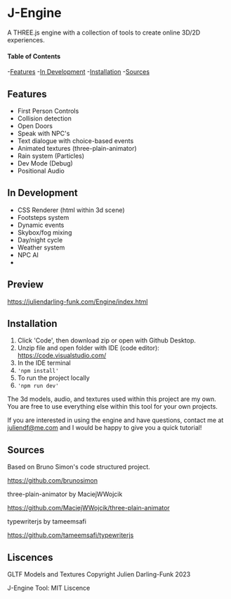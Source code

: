 # J-Engine
 A THREE.js engine with a collection of tools to create online 3D/2D experiences.

#### Table of Contents
-[Features](#Features)
-[In Development](#In-Development)
-[Installation](#Installation)
-[Sources](#Sources)

## Features

- First Person Controls
- Collision detection
- Open Doors
- Speak with NPC's
- Text dialogue with choice-based events
- Animated textures (three-plain-animator)
- Rain system (Particles)
- Dev Mode (Debug)
- Positional Audio

## In Development

- CSS Renderer (html within 3d scene)
- Footsteps system
- Dynamic events
- Skybox/fog mixing
- Day/night cycle
- Weather system
- NPC AI
- 

## Preview

https://juliendarling-funk.com/Engine/index.html

## Installation

1. Click 'Code', then download zip or open with Github Desktop.
2. Unzip file and open folder with IDE (code editor): https://code.visualstudio.com/
3. In the IDE terminal
4. ```'npm install'```
5. To run the project locally
6. ```'npm run dev'```

The 3d models, audio, and textures used within this project are my own. You are free to use everything else within this tool for your own projects.

If you are interested in using the engine and have questions, contact me at juliendf@me.com and I would be happy to give you a quick tutorial!

## Sources

Based on Bruno Simon's code structured project.

https://github.com/brunosimon

three-plain-animator by MaciejWWojcik

https://github.com/MaciejWWojcik/three-plain-animator

typewriterjs by tameemsafi

https://github.com/tameemsafi/typewriterjs

## Liscences

GLTF Models and Textures Copyright Julien Darling-Funk 2023

J-Engine Tool: MIT Liscence
